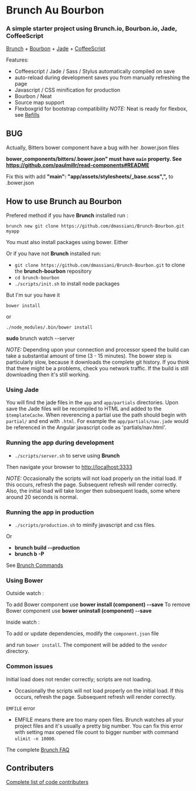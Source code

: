 # Brunch Au Bourbon
### A simple starter project using Brunch.io, Bourbon.io, Jade, CoffeeScript

[Brunch](http://brunch.io) + [Bourbon](http://bourbon.io) + [Jade](http://jade-lang.com) + [CoffeeScript](http://coffeescript.org)

Features:
* Coffeescript / Jade / Sass / Stylus automatically compiled on save
* auto-reload during development saves you from manually refreshing the page
* Javascript / CSS minification for production
* Bourbon / Neat
* Source map support
* Flexboxgrid for bootstrap compatibility
*NOTE:* Neat is ready for flexbox, see [Refills](http://refills.bourbon.io)

## BUG

Actually, Bitters bower component have a bug with her .bower.json files

**bower_components/bitters/.bower.json" must have `main` property. See https://github.com/paulmillr/read-components#README**

Fix this with add **"main": "app/assets/stylesheets/_base.scss",",** to .bower.json

## How to use Brunch au Bourbon

Prefered method if you have **Brunch** installed run :

`brunch new git clone https://github.com/dmassiani/Brunch-Bourbon.git myapp`

You must also install packages using bower. Either

Or if you have not **Brunch** installed run:

* `git clone https://github.com/dmassiani/Brunch-Bourbon.git` to clone 
  the **brunch-bourbon** repository
* `cd brunch-bourbon`
* `./scripts/init.sh` to install node packages

But I'm sur you have it

```
bower install
```
or
```
./node_modules/.bin/bower install
```

**sudo** brunch watch --server

*NOTE:* Depending upon your connection and processor speed the build can take
a substantial amount of time (3 - 15 minutes). The bower step is particularly
slow, because it downloads the complete git history. If you think that there
might be a problems, check you network traffic. If the build is still
downloading then it's still working.

### Using Jade

You will find the jade files in the `app` and `app/partials` directories.
Upon save the Jade files will be recompiled to HTML and added to the
`$templateCache`. When reverencing a partial use the path should begin with
`partial/` and end with `.html`. For example the `app/partials/nav.jade` would
be referenced in the Angular javascript code as 'partials/nav.html'.

### Running the app during development

* `./scripts/server.sh` to serve using **Brunch**

Then navigate your browser to [http://localhost:3333](http://localhost:3333)

*NOTE:* Occasionally the scripts will not load properly on the initial
load. If this occurs, refresh the page. Subsequent refresh will render
correctly. Also, the initial load will take longer then subsequent loads,
some where around 20 seconds is normal.

### Running the app in production

* `./scripts/production.sh` to minify javascript and css files.

Or

* **brunch build --production**
* **brunch b -P**

See [Brunch Commands](https://github.com/brunch/brunch/blob/stable/docs/commands.md)

### Using Bower

Outside watch :

To add Bower component use **bower install (component) --save**
To remove Bower component use **bower uninstall (component) --save**

Inside watch :

To add or update dependencies, modify the `component.json` file

and run `bower install`. The component will be added to the `vendor` directory.

### Common issues

Initial load does not render correctly; scripts are not loading. 
- Occasionally the scripts will not load properly on the initial load. If this
  occurs, refresh the page. Subsequent refresh will render correctly.

`EMFILE` error
- EMFILE means there are too many open files. Brunch watches all your project
  files and it's usually a pretty big number. You can fix this error with
  setting max opened file count to bigger number with command `ulimit -n 10000`.

The complete [Brunch FAQ](https://github.com/brunch/brunch/blob/master/docs/faq.rst)

## Contributers

[Complete list of code contributers](https://github.com/dmassiani/brunch-bourbon/graphs/contributors)
